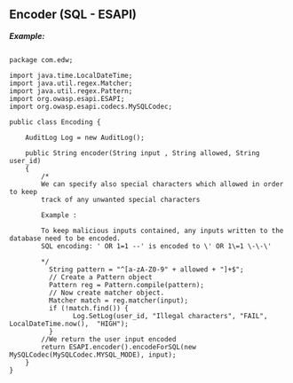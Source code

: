 
Encoder (SQL - ESAPI)
-----------

***Example:***

~~~~~~~~~~~~~~~~~~~~~~~~~~~~~~~~~~~~~~~~~~~~~~~~~~~~~~~~~~~~~~~~~~~~~~~~~~~~~~~~~~~~~~~~~~

package com.edw;

import java.time.LocalDateTime;
import java.util.regex.Matcher;
import java.util.regex.Pattern;
import org.owasp.esapi.ESAPI;
import org.owasp.esapi.codecs.MySQLCodec;

public class Encoding {
	
	AuditLog Log = new AuditLog(); 
	
	public String encoder(String input , String allowed, String user_id)
	{	
		/*
        We can specify also special characters which allowed in order to keep
        track of any unwanted special characters
        
        Example :
        
        To keep malicious inputs contained, any inputs written to the database need to be encoded.
		SQL encoding: ' OR 1=1 --' is encoded to \' OR 1\=1 \-\-\'
		
        */
		  String pattern = "^[a-zA-Z0-9" + allowed + "]+$";
	      // Create a Pattern object
	      Pattern reg = Pattern.compile(pattern);
	      // Now create matcher object.
	      Matcher match = reg.matcher(input);
	      if (!match.find()) {	
				Log.SetLog(user_id, "Illegal characters", "FAIL", LocalDateTime.now(),  "HIGH");
	      }		
	    //We return the user input encoded	      
		return ESAPI.encoder().encodeForSQL(new MySQLCodec(MySQLCodec.MYSQL_MODE), input);
	}
}

~~~~~~~~~~~~~~~~~~~~~~~~~~~~~~~~~~~~~~~~~~~~~~~~~~~~~~~~~~~~~~~~~~~~~~~~~~~~~~~~~~~~~~~~~~
